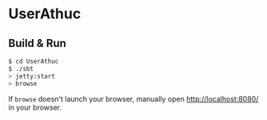 # UserAthuc #

## Build & Run ##

```sh
$ cd UserAthuc
$ ./sbt
> jetty:start
> browse
```

If `browse` doesn't launch your browser, manually open [http://localhost:8080/](http://localhost:8080/) in your browser.
